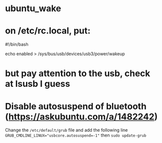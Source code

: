 # ubuntu_wake

# on /etc/rc.local, put:

#!/bin/bash 

echo enabled > /sys/bus/usb/devices/usb3/power/wakeup

# but pay attention to the usb, check at lsusb I guess

# Disable autosuspend of bluetooth (https://askubuntu.com/a/1482242)

Change the `/etc/default/grub` file and add the following line `GRUB_CMDLINE_LINUX="usbcore.autosuspend=-1"` then `sudo update-grub`

